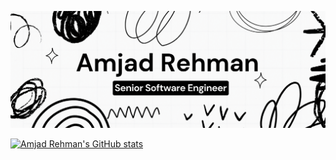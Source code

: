 ![Amjad Rehman A](https://github.com/Amjad-RA/Amjad-RA/blob/main/banner-md.png)

[![Amjad Rehman's GitHub stats](https://github-readme-stats.vercel.app/api?username=Amjad-RA&theme=graywhite&show_icons=true)](https://github.com/anuraghazra/github-readme-stats)

